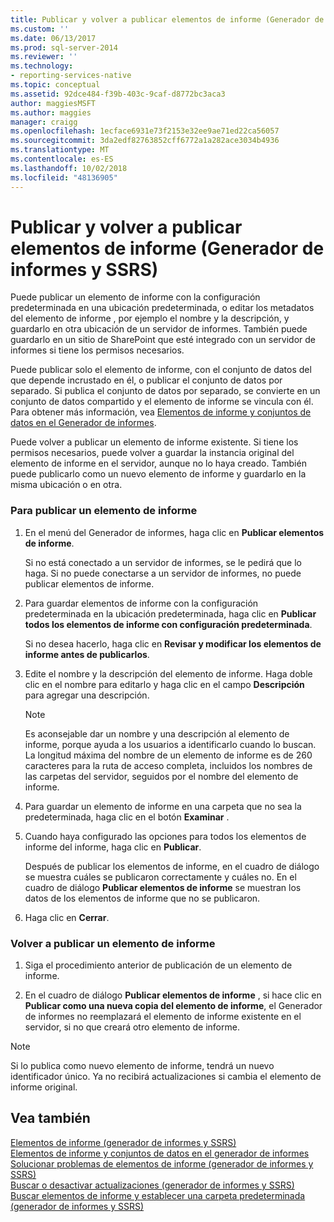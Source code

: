 ```yaml
---
title: Publicar y volver a publicar elementos de informe (Generador de informes y SSRS) | Microsoft Docs
ms.custom: ''
ms.date: 06/13/2017
ms.prod: sql-server-2014
ms.reviewer: ''
ms.technology:
- reporting-services-native
ms.topic: conceptual
ms.assetid: 92dce484-f39b-403c-9caf-d8772bc3aca3
author: maggiesMSFT
ms.author: maggies
manager: craigg
ms.openlocfilehash: 1ecface6931e73f2153e32ee9ae71ed22ca56057
ms.sourcegitcommit: 3da2edf82763852cff6772a1a282ace3034b4936
ms.translationtype: MT
ms.contentlocale: es-ES
ms.lasthandoff: 10/02/2018
ms.locfileid: "48136905"
---
```

# <a name="publish-and-republish-report-parts-report-builder-and-ssrs"></a>Publicar y volver a publicar elementos de informe (Generador de informes y SSRS)
  Puede publicar un elemento de informe con la configuración predeterminada en una ubicación predeterminada, o editar los metadatos del elemento de informe , por ejemplo el nombre y la descripción, y guardarlo en otra ubicación de un servidor de informes. También puede guardarlo en un sitio de SharePoint que esté integrado con un servidor de informes si tiene los permisos necesarios.  
  
 Puede publicar solo el elemento de informe, con el conjunto de datos del que depende incrustado en él, o publicar el conjunto de datos por separado. Si publica el conjunto de datos por separado, se convierte en un conjunto de datos compartido y el elemento de informe se vincula con él. Para obtener más información, vea [Elementos de informe y conjuntos de datos en el Generador de informes](../report-data/report-parts-and-datasets-in-report-builder.md).  
  
 Puede volver a publicar un elemento de informe existente. Si tiene los permisos necesarios, puede volver a guardar la instancia original del elemento de informe en el servidor, aunque no lo haya creado. También puede publicarlo como un nuevo elemento de informe y guardarlo en la misma ubicación o en otra.  
  
### <a name="to-publish-a-report-part"></a>Para publicar un elemento de informe  
  
1.  En el menú del Generador de informes, haga clic en **Publicar elementos de informe**.  
  
     Si no está conectado a un servidor de informes, se le pedirá que lo haga. Si no puede conectarse a un servidor de informes, no puede publicar elementos de informe.  
  
2.  Para guardar elementos de informe con la configuración predeterminada en la ubicación predeterminada, haga clic en **Publicar todos los elementos de informe con configuración predeterminada**.  
  
     Si no desea hacerlo, haga clic en **Revisar y modificar los elementos de informe antes de publicarlos**.  
  
3.  Edite el nombre y la descripción del elemento de informe. Haga doble clic en el nombre para editarlo y haga clic en el campo **Descripción** para agregar una descripción.  
  
    > [!NOTE]  
    >  Es aconsejable dar un nombre y una descripción al elemento de informe, porque ayuda a los usuarios a identificarlo cuando lo buscan. La longitud máxima del nombre de un elemento de informe es de 260 caracteres para la ruta de acceso completa, incluidos los nombres de las carpetas del servidor, seguidos por el nombre del elemento de informe.  
  
4.  Para guardar un elemento de informe en una carpeta que no sea la predeterminada, haga clic en el botón **Examinar** .  
  
5.  Cuando haya configurado las opciones para todos los elementos de informe del informe, haga clic en **Publicar**.  
  
     Después de publicar los elementos de informe, en el cuadro de diálogo se muestra cuáles se publicaron correctamente y cuáles no. En el cuadro de diálogo **Publicar elementos de informe** se muestran los datos de los elementos de informe que no se publicaron.  
  
6.  Haga clic en **Cerrar**.  
  
### <a name="to-republish-a-report-part"></a>Volver a publicar un elemento de informe  
  
1.  Siga el procedimiento anterior de publicación de un elemento de informe.  
  
2.  En el cuadro de diálogo **Publicar elementos de informe** , si hace clic en **Publicar como una nueva copia del elemento de informe**, el Generador de informes no reemplazará el elemento de informe existente en el servidor, si no que creará otro elemento de informe.  
  
> [!NOTE]  
>  Si lo publica como nuevo elemento de informe, tendrá un nuevo identificador único. Ya no recibirá actualizaciones si cambia el elemento de informe original.  
  
## <a name="see-also"></a>Vea también  
 [Elementos de informe &#40;generador de informes y SSRS&#41;](../report-parts-report-builder-and-ssrs.md)   
 [Elementos de informe y conjuntos de datos en el generador de informes](../report-data/report-parts-and-datasets-in-report-builder.md)   
 [Solucionar problemas de elementos de informe &#40;generador de informes y SSRS&#41;](../troubleshoot-report-parts-report-builder-and-ssrs.md)   
 [Buscar o desactivar actualizaciones &#40;generador de informes y SSRS&#41;](../check-for-updates-or-turn-updates-off-report-builder-and-ssrs.md)   
 [Buscar elementos de informe y establecer una carpeta predeterminada &#40;generador de informes y SSRS&#41;](browse-for-report-parts-and-set-a-default-folder-report-builder-and-ssrs.md)  
  
  
